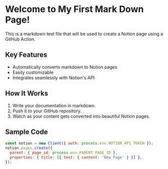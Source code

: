 # Welcome to My First Mark Down Page!

This is a markdown test file that will be used to create a Notion page using a GitHub Action.

## Key Features
- Automatically converts markdown to Notion pages
- Easily customizable
- Integrates seamlessly with Notion's API

## How It Works
1. Write your documentation in markdown.
2. Push it to your GitHub repository.
3. Watch as your content gets converted into beautiful Notion pages.

## Sample Code
```javascript
const notion = new Client({ auth: process.env.NOTION_API_TOKEN });
notion.pages.create({
  parent: { page_id: process.env.PARENT_PAGE_ID },
  properties: { title: [{ text: { content: 'New Page' } }] },
});

